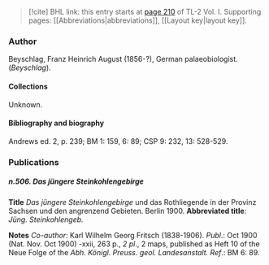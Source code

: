 > [!cite] BHL link: this entry starts at [page 210](https://www.biodiversitylibrary.org/item/103414#page/258/mode/1up) of TL-2 Vol. I.
> Supporting pages: [[Abbreviations|abbreviations]], [[Layout key|layout key]].

### Author

Beyschlag, Franz Heinrich August (1856-?), German palaeobiologist. (*Beyschlag*).

#### Collections

Unknown.

#### Bibliography and biography

Andrews ed. 2, p. 239; BM 1: 159, 6: 89; CSP 9: 232, 13: 528-529.

### Publications

##### n.506. Das jüngere Steinkohlengebirge

**Title**
*Das jüngere Steinkohlengebirge* und das Rothliegende in der Provinz Sachsen und den angrenzend Gebieten. Berlin 1900.
**Abbreviated title**: *Jüng. Steinkohlengeb.*

**Notes**
*Co-author*: Karl Wilhelm Georg Fritsch (1838-1906).
*Publ*.: Oct 1900 (Nat. Nov. Oct 1900) -xxii, 263 p., *2 pl*., 2 maps, published as Heft 10 of the Neue Folge of the *Abh. Königl. Preuss. geol. Landesanstalt.
Ref*.: BM 6: 89.

